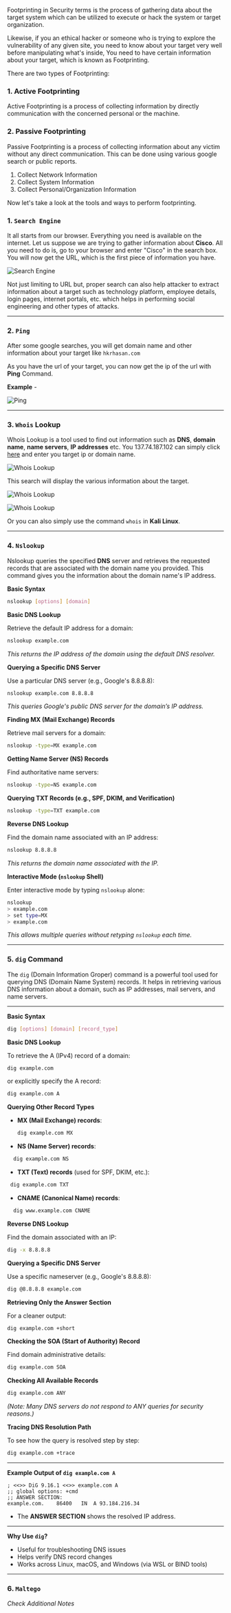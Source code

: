 Footprinting in Security terms is the process of gathering data about the target system which can be utilized to execute or hack the system or target organization.


 Likewise, if you an ethical hacker or someone who is trying to explore the vulnerability of any given site, you need to know about your target very well before manipulating what's inside, You need to have certain information about your target, which is known as Footprinting. 

There are two types of Footprinting:

### 1\. Active Footprinting

Active Footprinting is a process of collecting information by directly communication with the concerned personal or the machine.

### 2\. Passive Footprinting

Passive Footprinting is a process of collecting information about any victim without any direct communication. This can be done using various google search or public reports.

1. Collect Network Information
2. Collect System Information
3. Collect Personal/Organization Information

Now let's take a look at the tools and ways to perform footprinting.

### 1. `Search Engine `

It all starts from our browser. Everything you need is available on the internet. Let us suppose we are trying to gather information about **Cisco**. All you need to do is, go to your browser and enter "Cisco" in the search box. You will now get the URL, which is the first piece of information you have.

![Search Engine](https://www.hkrhasan.com/_next/image?url=%2Fstatic%2Fimages%2Flinux%2Ffootprinting%2Ffootprinting2.png&w=2048&q=75)

Not just limiting to URL but, proper search can also help attacker to extract information about a target such as technology platform, employee details, login pages, internet portals, etc. which helps in performing social engineering and other types of attacks.

---
### 2. `Ping` 

After some google searches, you will get domain name and other information about your target like `hkrhasan.com`

As you have the url of your target, you can now get the ip of the url with **Ping** Command.

**Example** -

![Ping](https://www.hkrhasan.com/_next/image?url=%2Fstatic%2Fimages%2Flinux%2Ffootprinting%2Ffootprinting3.png&w=1920&q=75)

---
### 3. `Whois` Lookup

Whois Lookup is a tool used to find out information such as **DNS**, **domain name**, **name servers**, **IP addresses** etc. You 137.74.187.102 can simply click [here](https://whois.domaintools.com/) and enter you target ip or domain name.

![Whois Lookup](https://www.hkrhasan.com/_next/image?url=%2Fstatic%2Fimages%2Flinux%2Ffootprinting%2Ffootprinting4.png&w=1920&q=75)

This search will display the various information about the target.

![Whois Lookup](https://www.hkrhasan.com/_next/image?url=%2Fstatic%2Fimages%2Flinux%2Ffootprinting%2Ffootprinting5.png&w=1920&q=75)

![Whois Lookup](https://www.hkrhasan.com/_next/image?url=%2Fstatic%2Fimages%2Flinux%2Ffootprinting%2Ffootprinting6.png&w=1920&q=75)

Or you can also simply use the command `whois` in **Kali Linux**.

---
### 4. **`Nslookup`** 

Nslookup queries the specified **DNS** server and retrieves the requested records that are associated with the domain name you provided. This command gives you the information about the domain name's IP address.

 **Basic Syntax**

```sh
nslookup [options] [domain]
```

 **Basic DNS Lookup**

Retrieve the default IP address for a domain:

```sh
nslookup example.com
```

 _This returns the IP address of the domain using the default DNS resolver._

 **Querying a Specific DNS Server**

Use a particular DNS server (e.g., Google's 8.8.8.8):

```sh
nslookup example.com 8.8.8.8
```

 _This queries Google's public DNS server for the domain’s IP address._

**Finding MX (Mail Exchange) Records**

Retrieve mail servers for a domain:

```sh
nslookup -type=MX example.com
```

**Getting Name Server (NS) Records**

Find authoritative name servers:

```sh
nslookup -type=NS example.com
```

**Querying TXT Records (e.g., SPF, DKIM, and Verification)**

```sh
nslookup -type=TXT example.com
```

 **Reverse DNS Lookup**

Find the domain name associated with an IP address:

```sh
nslookup 8.8.8.8
```

 _This returns the domain name associated with the IP._

**Interactive Mode (`nslookup` Shell)**

Enter interactive mode by typing `nslookup` alone:

```sh
nslookup
> example.com  
> set type=MX  
> example.com  
```

_This allows multiple queries without retyping `nslookup` each time._

---

### 5. `dig` Command

The `dig` (Domain Information Groper) command is a powerful tool used for querying DNS (Domain Name System) records. It helps in retrieving various DNS information about a domain, such as IP addresses, mail servers, and name servers.

---

 **Basic Syntax**

```sh
dig [options] [domain] [record_type]
```



 **Basic DNS Lookup**

To retrieve the A (IPv4) record of a domain:

```sh
dig example.com
```

or explicitly specify the A record:

```sh
dig example.com A
```

**Querying Other Record Types**

- **MX (Mail Exchange) records**:

    ```sh
   dig example.com MX
    ```

- **NS (Name Server) records**:

```sh
  dig example.com NS
 ```

- **TXT (Text) records** (used for SPF, DKIM, etc.):

```sh
 dig example.com TXT
 ```

- **CNAME (Canonical Name) records**:

```sh
  dig www.example.com CNAME
```

**Reverse DNS Lookup**

Find the domain associated with an IP:

```sh
dig -x 8.8.8.8
```

**Querying a Specific DNS Server**

Use a specific nameserver (e.g., Google's 8.8.8.8):

```sh
dig @8.8.8.8 example.com
```

**Retrieving Only the Answer Section**

For a cleaner output:

```sh
dig example.com +short
```

**Checking the SOA (Start of Authority) Record**

Find domain administrative details:

```sh
dig example.com SOA
```

**Checking All Available Records**

```sh
dig example.com ANY
```

_(Note: Many DNS servers do not respond to ANY queries for security reasons.)_

**Tracing DNS Resolution Path**

To see how the query is resolved step by step:

```sh
dig example.com +trace
```

---

**Example Output of `dig example.com A`**

```
; <<>> DiG 9.16.1 <<>> example.com A
;; global options: +cmd
;; ANSWER SECTION:
example.com.    86400   IN  A 93.184.216.34
```

- The **ANSWER SECTION** shows the resolved IP address.

---

 **Why Use `dig`?**

- Useful for troubleshooting DNS issues  
- Helps verify DNS record changes  
- Works across Linux, macOS, and Windows (via WSL or BIND tools)

---
### 6. `Maltego`

_Check Additional Notes_

